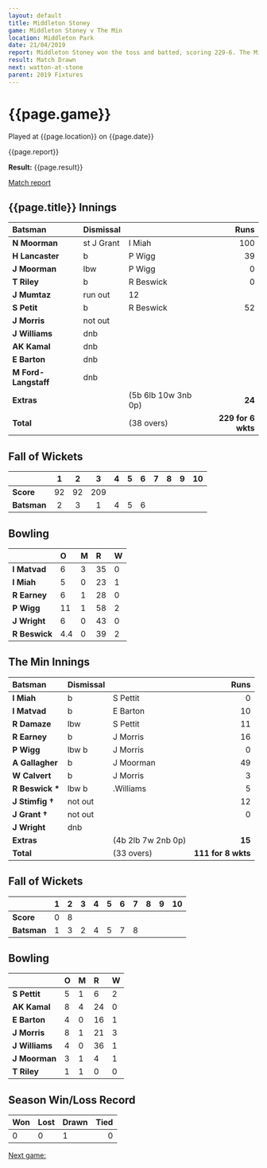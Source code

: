 ```yaml
---
layout: default
title: Middleton Stoney
game: Middleton Stoney v The Min
location: Middleton Park
date: 21/04/2019
report: Middleton Stoney won the toss and batted, scoring 229-6. The Min replied with 111-8 when time ran out.
result: Match Drawn
next: watton-at-stone
parent: 2019 Fixtures
---
```


# {{page.game}}

Played at {{page.location}} on {{page.date}}

{{page.report}}

**Result:** {{page.result}}

[Match report](http://www.middletonstoneycc.co.uk/club-news/2019/mscc-vs-the-min-2019/)

## {{page.title}} Innings

| Batsman | Dismissal |  | Runs |
|:---|:---|---|---:|
| **N Moorman** | st J Grant | I Miah | 100 |
| **H Lancaster** | b | P Wigg | 39 |
| **J Moorman** | lbw | P Wigg | 0 |
| **T Riley** | b | R Beswick | 0 |
| **J Mumtaz** | run out | 12 |
| **S Petit** | b | R Beswick | 52 |
| **J Morris** | not out | |
| **J Williams** | dnb | |
| **AK Kamal** | dnb | |
| **E Barton** | dnb | |
| **M Ford-Langstaff** | dnb | |
| **Extras** | | (5b 6lb 10w 3nb 0p) | **24** |
| **Total** | | (38 overs) | ****229 for 6 wkts**** |

## Fall of Wickets

| | 1 | 2 | 3 | 4 | 5 | 6 | 7 | 8 | 9 | 10 |
|---|:---:|:---:|:---:|:---:|:---:|:---:|:---:|:---:|:---:|:---:|
| **Score** | 92 | 92 | 209 | | | |
| **Batsman** | 2 | 3 | 1 | 4 | 5 | 6 | | |

## Bowling

| | O | M | R | W |
|---|:---|:---|:---|:---|
| **I Matvad** | 6 | 3 | 35 | 0 |
| **I Miah** | 5 | 0 | 23 | 1 |
| **R Earney** | 6 | 1 | 28 | 0 |
| **P Wigg** | 11 | 1 | 58 | 2 |
| **J Wright** | 6 | 0 | 43 | 0 |
| **R Beswick** | 4.4 | 0 | 39 | 2 |

## The Min Innings

| Batsman | Dismissal |  | Runs |
|:---|:---|---|---:|
| **I Miah** | b | S Pettit | 0 |
| **I Matvad** | b | E Barton | 10 |
| **R Damaze** | lbw |S Pettit | 11 |
| **R Earney** | b |J Morris | 16 |
| **P Wigg** | lbw b |J Morris | 0 |
| **A Gallagher** | b |J Moorman | 49 |
| **W Calvert** | b |J Morris | 3 |
| **R Beswick &#42;** | lbw b | .Williams | 5 |
| **J Stimfig  &#8224;** | not out | | 12 |
| **J Grant &#8224;** | not out | | 0 |
| **J Wright** | dnb | | |
| **Extras** | | (4b 2lb 7w 2nb 0p) | **15** |
| **Total** | | (33 overs) | ****111 for 8 wkts**** |

## Fall of Wickets

| | 1 | 2 | 3 | 4 | 5 | 6 | 7 | 8 | 9 | 10 |
|---|:---:|:---:|:---:|:---:|:---:|:---:|:---:|:---:|:---:|:---:|
| **Score** | 0 | 8 | | | | |
| **Batsman** | 1 | 3 | 2 | 4 | 5 | 7 | 8 | |

## Bowling

| | O | M | R | W |
|---|:---|:---|:---|:---|
| **S Pettit** | 5 | 1 | 6 | 2 |
| **AK Kamal** | 8 | 4 | 24 | 0 |
| **E Barton** | 4 | 0 | 16 | 1 |
| **J Morris** | 8 | 1 | 21 | 3 |
| **J Williams** | 4 | 0 | 36 | 1 |
| **J Moorman** | 3 | 1 | 4 | 1 |
| **T Riley** | 1 | 1 | 0 | 0 |

## Season Win/Loss Record

| Won | Lost | Drawn | Tied |
|:---|:---|:---|---:|
| 0 | 0 | 1 | 0 |

[Next game:]({{page.next}})